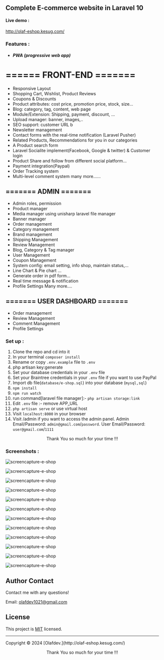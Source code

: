 
## Complete E-commerce website in  Laravel 10


#### Live demo :
http://olaf-eshop.kesug.com/

### Features :
- ##### PWA (progressive web app)
# ====== FRONT-END =======

- Responsive Layout
- Shopping Cart, Wishlist, Product Reviews
- Coupons & Discounts
- Product attributes: cost price, promotion price, stock, size...
- Blog: category, tag, content, web page 
- Module/Extension: Shipping, payment, discount, ...
- Upload manager: banner, images,..
- SEO support: customer URL b
- Newsletter management
- Contact forms with the real-time notification (Laravel Pusher)
- Related Products, Recommendations for you in our categories
- A Product search form
- Laravel Socialite implement(Facebook, Google & twitter) & Customer login
- Product Share and follow from different social platform...
- Payment integration(Paypal)
- Order Tracking system
- Multi-level comment system
many more......

## ======= ADMIN =======

- Admin roles, permission
- Product manager
- Media manager using unisharp laravel file manager
- Banner manager
- Order management
- Category management
- Brand management
- Shipping Management
- Review Management
- Blog, Category & Tag manager
- User Management
- Coupon Management
- System config: email setting, info shop, maintain status,...
- Line Chart & Pie chart ...
- Generate order in pdf form...
- Real time message & notification
- Profile Settings
Many more....


## ======= USER DASHBOARD =======


- Order management
- Review Management
- Comment Management
- Profile Settings

### Set up :

1. Clone the repo and cd into it
2. In your terminal ```composer install```
3. Rename or copy ```.env.example``` file to ``.env``
4. php artisan key:generate
5. Set your database credentials in your ```.env``` file
6. Set your Braintree credentials in your ```.env``` file if you want to use PayPal
7. Import db file(```database/e-shop.sql```) into your database (```mysql,sql```)
8. ```npm install```
9. ```npm run watch```
10. run command[laravel file manager]:-  ```php artisan storage:link```
11. Edit ```.env``` file :- remove APP_URL
10. ```php artisan serve``` or use virtual host
11. Visit ```localhost:8000``` in your browser
12. Visit /admin if you want to access the admin panel. Admin Email/Password: ```admin@gmail.com```/```password```. User Email/Password: ```user@gmail.com```/```1111```

<p style="text-align:center">Thank You so much for your time !!!</p>


### Screenshots :


![screencapture-e-shop](https://github.com/olafdev1021/ecommerce/blob/main/screenshots/Screenshot_1.jpg)

![screencapture-e-shop](https://github.com/olafdev1021/ecommerce/blob/main/screenshots/Screenshot_2.jpg)

![screencapture-e-shop](https://github.com/olafdev1021/ecommerce/blob/main/screenshots/Screenshot_3.jpg)

![screencapture-e-shop](https://github.com/olafdev1021/ecommerce/blob/main/screenshots/Screenshot_4.jpg)

![screencapture-e-shop](https://github.com/olafdev1021/ecommerce/blob/main/screenshots/Screenshot_5.jpg)

![screencapture-e-shop](https://github.com/olafdev1021/ecommerce/blob/main/screenshots/Screenshot_6.jpg)

![screencapture-e-shop](https://github.com/olafdev1021/ecommerce/blob/main/screenshots/Screenshot_7.jpg)

![screencapture-e-shop](https://github.com/olafdev1021/ecommerce/blob/main/screenshots/Screenshot_8.jpg)

![screencapture-e-shop](https://github.com/olafdev1021/ecommerce/blob/main/screenshots/Screenshot_9.jpg)

![screencapture-e-shop](https://github.com/olafdev1021/ecommerce/blob/main/screenshots/Screenshot_10.jpg)

![screencapture-e-shop](https://github.com/olafdev1021/ecommerce/blob/main/screenshots/Screenshot_11.jpg)

![screencapture-e-shop](https://github.com/olafdev1021/ecommerce/blob/main/screenshots/Screenshot_12.jpg)




 ## Author Contact
  Contact me with any questions!<br>

  Email: olafdev1021@gmail.com

  ## License
  This project is [MIT](https://choosealicense.com/licenses/mit/) licensed.<br />
<hr>
  Copyright © 2024 [Olafdev.](http://olaf-eshop.kesug.com/)
  
<p style="text-align:center">Thank You so much for your time !!!</p>
